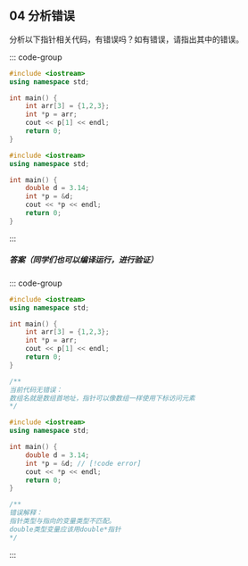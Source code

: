 ## 04 分析错误

分析以下指针相关代码，有错误吗？如有错误，请指出其中的错误。

::: code-group

```cpp [代码1]
#include <iostream>
using namespace std;

int main() {
    int arr[3] = {1,2,3};
    int *p = arr;
    cout << p[1] << endl;
    return 0;
}
```

```cpp [代码2]
#include <iostream>
using namespace std;

int main() {
    double d = 3.14;
    int *p = &d;
    cout << *p << endl;
    return 0;
}
```
:::

##### 答案（同学们也可以编译运行，进行验证）

<PasswordProtected>

::: code-group

```cpp [代码1]
#include <iostream>
using namespace std;

int main() {
    int arr[3] = {1,2,3};
    int *p = arr;
    cout << p[1] << endl;
    return 0;
}

/**
当前代码无错误：
数组名就是数组首地址，指针可以像数组一样使用下标访问元素
*/
```

```cpp [代码2]
#include <iostream>
using namespace std;

int main() {
    double d = 3.14;
    int *p = &d; // [!code error]
    cout << *p << endl;
    return 0;
}

/**
错误解释：
指针类型与指向的变量类型不匹配。
double类型变量应该用double*指针
*/
```
:::

</PasswordProtected>